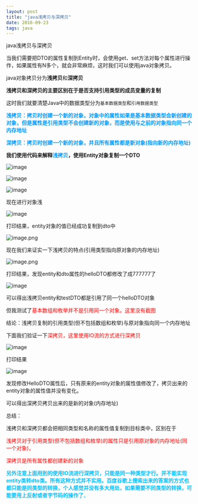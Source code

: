 ```yaml
---
layout: post
title: "java浅拷贝与深拷贝"
date: 2016-09-23 
tags: java 
---
```


java浅拷贝与深拷贝

当我们需要把DTO的属性复制到Entity时，会使用get、set方法对每个属性进行操作，如果属性有N多个，就会非常麻烦，这时我们可以使用java对象拷贝。

java对象拷贝分为**浅拷贝**和**深拷贝**

**浅拷贝和深拷贝的主要区别在于是否支持引用类型的成员变量的复制**

这时我们就要清楚Java中的数据类型分为``基本数据类型``和``引用数据类型``

<strong><font color="#0099ff">浅拷贝：拷贝时创建一个新的对象，对象中的属性如果是基本数据类型会新创建的对象，但是属性是引用类型不会创建新的对象，而是使用与之前的对象指向同一个内存地址</font></strong>

<strong><font color="#0099ff">深拷贝：拷贝时创建一个新的对象，并且所有属性都是新对象(指向新的内存地址)</font></strong>



**我们使用代码来解释<strong><font color="#0099ff">浅拷贝</font></strong>，使用Entity对象复制一个DTO**

![image](http://upload-images.jianshu.io/upload_images/14890912-9b418a4001873f4a?imageMogr2/auto-orient/strip%7CimageView2/2/w/1240)

![image](http://upload-images.jianshu.io/upload_images/14890912-5ca5800bbb5e38f6?imageMogr2/auto-orient/strip%7CimageView2/2/w/1240)

![image](http://upload-images.jianshu.io/upload_images/14890912-89684c6a5bd02c6c?imageMogr2/auto-orient/strip%7CimageView2/2/w/1240)



现在进行对象浅

![image](http://upload-images.jianshu.io/upload_images/14890912-972a52d4b0762507?imageMogr2/auto-orient/strip%7CimageView2/2/w/1240)

打印结果，entity对象的值已经成功复制到dto中

![image.png](https://upload-images.jianshu.io/upload_images/14890912-986e4bd0e8d944f7.png?imageMogr2/auto-orient/strip%7CimageView2/2/w/1240)

现在我们来证实一下浅拷贝的特点(引用类型指向原对象的内存地址)

![image.png](https://upload-images.jianshu.io/upload_images/14890912-d971b4bc9cffc2f3.png?imageMogr2/auto-orient/strip%7CimageView2/2/w/1240)

打印结果，发现entity和dto属性的helloDTO都修改了成777777了

![image](http://upload-images.jianshu.io/upload_images/14890912-28d3ad58b859b9f4?imageMogr2/auto-orient/strip%7CimageView2/2/w/1240)

可以得出浅拷贝entity和testDTO都是引用了同一个helloDTO对象

但我测试了<font color="#FF0000">基本数组和枚举并不是引用同一个对象。这里没有截图</font>

结论：浅拷贝复制的引用类型(但不包括数组和枚举)与原对象指向同一个内存地址



下面我们验证一下<font color="#FF0000">深拷贝，这里使用IO流的方式进行深拷贝</font>

![image](http://upload-images.jianshu.io/upload_images/14890912-e7c6d5ab5d9014b9?imageMogr2/auto-orient/strip%7CimageView2/2/w/1240)



打印结果

![image](http://upload-images.jianshu.io/upload_images/14890912-54dd67f836b55e9f?imageMogr2/auto-orient/strip%7CimageView2/2/w/1240)

发现修改HelloDTO属性后，只有原来的entity对象的属性值修改了，拷贝出来的entity对象的属性值并没有变化。

可以得出深拷贝拷贝出来的是新的对象(内存地址)



总结：

浅拷贝和深拷贝都会把相同类型和名称的属性值复制到目标类中，区别在于

<font color="#FF0000">浅拷贝对于引用类型(但不包括数组和枚举)的属性只是引用原对象的内存地址(同一个对象)，</font>

<font color="#FF0000">深拷贝是所有属性都创建新的对象</font>



<font color="#00BFFF">**另外注意上面用到的使用IO流进行深拷贝，只能是同一种类型才行。并不能实现entity类转dto类。所有这种方式并不实用。百度谷歌上搜索出来的答案的方式也都只能是同类型的转换，个人感觉并没有多大用处，如果需要不同类型的转换，可能要用上反射或者字节码的操作了**。</font>